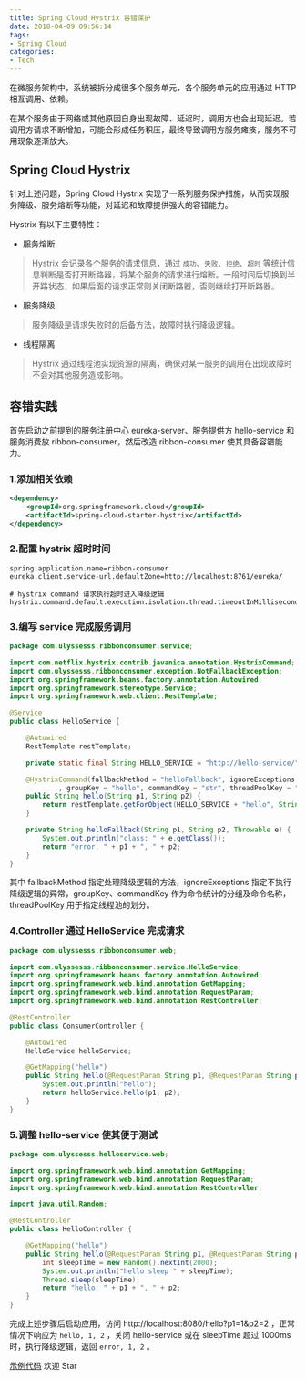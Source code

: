 ```yaml
---
title: Spring Cloud Hystrix 容错保护
date: 2018-04-09 09:56:14
tags:
- Spring Cloud
categories:
- Tech
---
```


在微服务架构中，系统被拆分成很多个服务单元，各个服务单元的应用通过 HTTP 相互调用、依赖。

在某个服务由于网络或其他原因自身出现故障、延迟时，调用方也会出现延迟。若调用方请求不断增加，可能会形成任务积压，最终导致调用方服务瘫痪，服务不可用现象逐渐放大。





<!-- more -->

## Spring Cloud Hystrix

针对上述问题，Spring Cloud Hystrix 实现了一系列服务保护措施，从而实现服务降级、服务熔断等功能，对延迟和故障提供强大的容错能力。

Hystrix 有以下主要特性：

* 服务熔断

> Hystrix 会记录各个服务的请求信息，通过 `成功`、`失败`、`拒绝`、`超时` 等统计信息判断是否打开断路器，将某个服务的请求进行熔断。一段时间后切换到半开路状态，如果后面的请求正常则关闭断路器，否则继续打开断路器。

* 服务降级

> 服务降级是请求失败时的后备方法，故障时执行降级逻辑。

* 线程隔离

> Hystrix 通过线程池实现资源的隔离，确保对某一服务的调用在出现故障时不会对其他服务造成影响。



## 容错实践

首先启动之前提到的服务注册中心 eureka-server、服务提供方 hello-service 和服务消费放 ribbon-consumer，然后改造 ribbon-consumer 使其具备容错能力。



### 1.添加相关依赖

```xml
<dependency>
    <groupId>org.springframework.cloud</groupId>
    <artifactId>spring-cloud-starter-hystrix</artifactId>
</dependency>
```



### 2.配置 hystrix 超时时间

```properties
spring.application.name=ribbon-consumer
eureka.client.service-url.defaultZone=http://localhost:8761/eureka/

# hystrix command 请求执行超时进入降级逻辑
hystrix.command.default.execution.isolation.thread.timeoutInMilliseconds=1000
```



### 3.编写 service 完成服务调用

```java
package com.ulyssesss.ribbonconsumer.service;

import com.netflix.hystrix.contrib.javanica.annotation.HystrixCommand;
import com.ulyssesss.ribbonconsumer.exception.NotFallbackException;
import org.springframework.beans.factory.annotation.Autowired;
import org.springframework.stereotype.Service;
import org.springframework.web.client.RestTemplate;

@Service
public class HelloService {

    @Autowired
    RestTemplate restTemplate;

    private static final String HELLO_SERVICE = "http://hello-service/";

    @HystrixCommand(fallbackMethod = "helloFallback", ignoreExceptions = {NotFallbackException.class}
            , groupKey = "hello", commandKey = "str", threadPoolKey = "helloStr")
    public String hello(String p1, String p2) {
        return restTemplate.getForObject(HELLO_SERVICE + "hello", String.class, p1, p2);
    }

    private String helloFallback(String p1, String p2, Throwable e) {
        System.out.println("class: " + e.getClass());
        return "error, " + p1 + ", " + p2;
    }
}
```

其中 fallbackMethod 指定处理降级逻辑的方法，ignoreExceptions 指定不执行降级逻辑的异常，groupKey、commandKey 作为命令统计的分组及命令名称，threadPoolKey 用于指定线程池的划分。



### 4.Controller 通过 HelloService 完成请求

```java
package com.ulyssesss.ribbonconsumer.web;

import com.ulyssesss.ribbonconsumer.service.HelloService;
import org.springframework.beans.factory.annotation.Autowired;
import org.springframework.web.bind.annotation.GetMapping;
import org.springframework.web.bind.annotation.RequestParam;
import org.springframework.web.bind.annotation.RestController;

@RestController
public class ConsumerController {

    @Autowired
    HelloService helloService;

    @GetMapping("hello")
    public String hello(@RequestParam String p1, @RequestParam String p2) {
        System.out.println("hello");
        return helloService.hello(p1, p2);
    }
}
```



### 5.调整 hello-service 使其便于测试

```java
package com.ulyssesss.helloservice.web;

import org.springframework.web.bind.annotation.GetMapping;
import org.springframework.web.bind.annotation.RequestParam;
import org.springframework.web.bind.annotation.RestController;

import java.util.Random;

@RestController
public class HelloController {

    @GetMapping("hello")
    public String hello(@RequestParam String p1, @RequestParam String p2) throws Exception {
        int sleepTime = new Random().nextInt(2000);
        System.out.println("hello sleep " + sleepTime);
        Thread.sleep(sleepTime);
        return "hello, " + p1 + ", " + p2;
    }
}
```



完成上述步骤后启动应用，访问 http://localhost:8080/hello?p1=1&p2=2 ，正常情况下响应为 `hello, 1, 2` ，关闭 hello-service 或在 sleepTime 超过 1000ms 时，执行降级逻辑，返回 `error, 1, 2` 。



[示例代码](https://github.com/Ulyssesss/spring-cloud-example) 欢迎 Star 